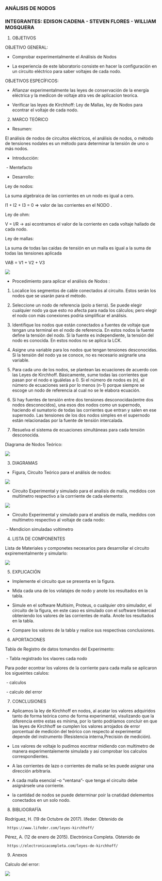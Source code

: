 ### ANÁLISIS DE NODOS


### INTEGRANTES: EDISON CADENA - STEVEN FLORES - WILLIAM MOSQUERA


1. OBJETIVOS


OBJETIVO GENERAL:

* Comprobar experimentalmente el Análisis de Nodos

* La experiencia de este laboratorio consiste en hacer la configuración en un circuito eléctrico para saber voltajes de cada nodo.

OBJETIVOS ESPECÍFICOS: 

* Afianzar experimentalmente las leyes de conservación de la energía eléctrica y la medicon de voltaje atra ves de aplicacion teorica.

* Verificar las leyes de Kirchhoff: Ley de Mallas, ley de Nodos para econtrar el voltaje de cada nodo.


2. MARCO TEÓRICO 


* Resumen:

El análisis de nodos de circuitos eléctricos, el análisis de nodos, o método de tensiones nodales es un método para determinar la tensión de uno o más nodos.

* Introducción:

![]()   -   Mentefacto


* Desarrollo:

Ley de nodos:

 La suma algebraica de las corrientes en un nodo es igual a cero.      

I1 + I2 + I3 = 0 => valor de las corrientes en el NODO .

Ley de ohm: 

V = I/R -> asi econtramos el valor de la corriente en cada voltaje hallado de cada nodo.

Ley de mallas: 

La suma de todas las caídas de tensión en un malla es igual a la suma de todas las tensiones aplicada

VAB = V1 + V2 + V3

![](https://github.com/eddy90cg/Laboratorio_3/blob/main/img/circuito%20marco%20teorico.jpg)


* Procedimiento para aplicar el análisis de Nodos :


1.  Localice los segmentos de cable conectados al circuito. Estos serán los nodos que se usarán para el método.

2.  Seleccione un nodo de referencia (polo a tierra). Se puede elegir cualquier nodo ya que esto no afecta para nada los cálculos; pero elegir el nodo con más conexiones podría simplificar el análisis.

3.  Identifique los nodos que están conectados a fuentes de voltaje que tengan una terminal en el nodo de referencia. En estos nodos la fuente define la tensión del nodo. Si la fuente es independiente, la tensión del nodo es conocida. En estos nodos no se aplica la LCK.

4.  Asigne una variable para los nodos que tengan tensiones desconocidas. Si la tensión del nodo ya se conoce, no es necesario asignarle una variable.

5.  Para cada uno de los nodos, se plantean las ecuaciones de acuerdo con las Leyes de Kirchhoff. Básicamente, sume todas las corrientes que pasan por el nodo e iguálelas a 0. Si el número de nodos es (n), el número de ecuaciones será por lo menos (n-1) porque siempre se escoge un nodo de referencia al cual no se le elabora ecuación.

6.  Si hay fuentes de tensión entre dos tensiones desconocidas(entre dos nodos desconocidos), una esos dos nodos como un supernodo, haciendo el sumatorio de todas las corrientes que entran y salen en ese supernodo. Las tensiones de los dos nodos simples en el supernodo están relacionadas por la fuente de tensión intercalada.

7.  Resuelva el sistema de ecuaciones simultáneas para cada tensión desconocida.

Diagrama de Nodos Teórico:

![](https://github.com/eddy90cg/Laboratorio_3/blob/main/img/diagrama%20nodos%20teorico.jpg)


3. DIAGRAMAS

* Figura, Circuito Teórico para el análisis de nodos:

![](https://github.com/eddy90cg/Laboratorio_3/blob/main/img/diagrama.jpeg)


* Circuito Experimental y simulado para el analisis de malla, medidos con multímetro respectivo a la corrriente de cada elemento:

![](https://github.com/eddy90cg/Laboratorio_3/blob/main/img/simulado%20medicion%20de%20corriente.jpeg)

* Circuito Experimental y simulado para el analisis de malla, medidos con multímetro respectivo al voltaje de cada nodo:

![]()   -   Mendicion simuladao voltimetro 


4. LISTA DE COMPONENTES

Lista de Materiales y componetes necesarios para desarrollar el circuito expirementalmente y simularlo:

![](https://github.com/eddy90cg/Laboratorio_3/blob/main/img/materiales%20o%20euipo%20lab%203.jpg)


5. EXPLICACIÓN


* Implemente el circuito que se presenta en la figura.

* Mida cada una de los volatajes de nodo y anote los resultados en la tabla.

* Simule en el software Multisim, Proteus, o cualquier otro simulador, el circuito
de la figura, en este caso es simulado con el software tinkercad obteniendo los valores de las corrientes de malla. Anote los resultados
en la tabla.

* Compare los valores de la tabla  y realice sus respectivas conclusiones.


6. APORTACIONES


Tabla de Registro de datos tomandos del Experimento:


![]()    - Tabla registrado los vlaores cada nodo


Para poder econtrar los valores de la corriente para cada malla se aplicaron los sigueintes calulos:

![]()    - calculos 


![]() - calculo del error


7. CONCLUSIONES

* Aplicamos la ley de Kirchhoff en nodos, al acatar los valores adquiridos tanto de forma teórica como de forma experimental, visulizando que la diferencia entre estas es mínima, por lo tanto podríamos concluir en que las leyes de Kirchhoff se cumplen los valores arrojados de error porcentual de medición del teórico con respecto al experimental depende del instrumento (Resistencia interna,Precisión de medición).

* Los valores de voltaje lo pudimos eocntrar midiendo con multimetro de manera experimentalemente simulada y asi comprobar los calculos correspondientes.

* A las corrientes de lazo o corrientes de malla se les puede asignar una dirección arbitraria.

* A cada malla esencial –o “ventana”- que tenga el circuito debe asignársele una corriente.

* la cantidad de nodos se puede determinar poir la cnatidad delementos conectados en un solo nodo.


8. BIBLIOGRAFÍA

Rodríguez, H. (19 de Octubre de 2017). lifeder. Obtenido de

     https://www.lifeder.com/leyes-kirchhoff/

Pérez, A. (12 de enero de 2015). Electrónica Completa. Obtenido de

     https://electronicacompleta.com/leyes-de-kirchhoff/
     

9. Anexos

Calculo del error: 


![](https://github.com/eddy90cg/Laboratorio_3/blob/main/Anexos/calculo%20del%20error.jpg)
